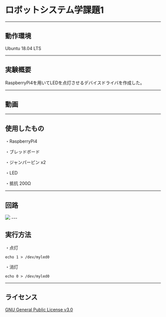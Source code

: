 # ロボットシステム学課題1
---

動作環境
---
Ubuntu 18.04 LTS

---

実験概要
---
RaspberryPi4を用いてLEDを点灯させるデバイスドライバを作成した。

---

動画
---

---

使用したもの
---
・RaspberryPi4

・ブレッドボード

・ジャンパーピン x2

・LED

・抵抗 200Ω

---

回路
---
<img src="***https://user-images.githubusercontent.com/72175085/103672027-0bc8f800-4fbf-11eb-8984-c036b2c0d335.jpg***" width="***320px***">
---

実行方法
---
・点灯

`echo 1 > /dev/myled0`

・消灯

`echo 0 > /dev/myled0`

---

ライセンス
---
[GNU General Public License v3.0](https://github.com/uvershuta/RobotSystem1/blob/main/COPYING)




